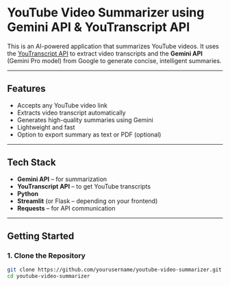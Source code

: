 # YouTube Video Summarizer using Gemini API & YouTranscript API

This is an AI-powered application that summarizes YouTube videos. It uses the [YouTranscript API](https://youtranscript.vercel.app) to extract video transcripts and the **Gemini API** (Gemini Pro model) from Google to generate concise, intelligent summaries.

---

## Features

- Accepts any YouTube video link
- Extracts video transcript automatically
- Generates high-quality summaries using Gemini
- Lightweight and fast
- Option to export summary as text or PDF (optional)

---

## Tech Stack

- **Gemini API** – for summarization
- **YouTranscript API** – to get YouTube transcripts
- **Python**
- **Streamlit** (or Flask – depending on your frontend)
- **Requests** – for API communication

---

## Getting Started

### 1. Clone the Repository

```bash
git clone https://github.com/yourusername/youtube-video-summarizer.git
cd youtube-video-summarizer
